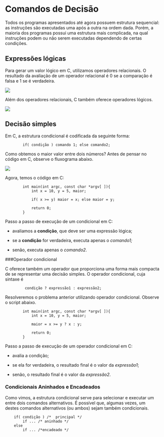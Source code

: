 # Comandos de Decisão

Todos os programas apresentados até agora possuem estrutura sequencial: as instruções são executadas uma após a outra na ordem dada. Porém, a maioria dos programas possui uma estrutura mais complicada, na qual instruções podem ou não serem executadas dependendo de certas condições. 

## Expressões lógicas

Para gerar um valor lógico em C, utilizamos operadores relacionais. O resultado da avaliação de um operador relacional é 0 se a comparação é falsa e 1 se é verdadeira.

![](https://raw.githubusercontent.com/cibellerodrigues/Programacao-em-C/master/Introdu%C3%A7%C3%A3o/images/condicionais/1.png)

Além dos operadores relacionais, C também oferece operadores lógicos. 

![](https://raw.githubusercontent.com/cibellerodrigues/Programacao-em-C/master/Introdu%C3%A7%C3%A3o/images/condicionais/2.png)

## Decisão simples

Em C, a estrutura condicional é codificada da seguinte forma: 

			if( condição ) comando 1; else comando2; 

Como obtemos o maior valor entre dois números? Antes de pensar no código em C, observe o fluxograma abaixo. 

[![](https://mermaid.ink/img/eyJjb2RlIjoiZ3JhcGggVERcblx0QVtYID0gMTBdIC0tPlxuICBCW1kgPSA1XSAtLT5cblx0Q3tYID49IFl9XG5cdEMgLS0-fHZlcmRhZGV8IERbbWFpb3IgPSBYXVxuXHRDIC0tPnxmYWxzb3wgRVttYWlvciA9IFldXG5cdFx0XHRcdFx0IiwibWVybWFpZCI6eyJ0aGVtZSI6ImRlZmF1bHQifSwidXBkYXRlRWRpdG9yIjpmYWxzZX0)](https://mermaid-js.github.io/mermaid-live-editor/#/edit/eyJjb2RlIjoiZ3JhcGggVERcblx0QVtYID0gMTBdIC0tPlxuICBCW1kgPSA1XSAtLT5cblx0Q3tYID49IFl9XG5cdEMgLS0-fHZlcmRhZGV8IERbbWFpb3IgPSBYXVxuXHRDIC0tPnxmYWxzb3wgRVttYWlvciA9IFldXG5cdFx0XHRcdFx0IiwibWVybWFpZCI6eyJ0aGVtZSI6ImRlZmF1bHQifSwidXBkYXRlRWRpdG9yIjpmYWxzZX0)

Agora, temos o código em C: 

			int main(int argc, const char *argv[ ]){
				int x = 10, y = 5, maior;
				
				if( x >= y) maior = x; else maior = y;
				
				return 0;
			}

Passo a passo de execução de um condicional em C: 

* avaliamos a **condição**, que deve ser uma expressão lógica;

* se a **condição** for verdadeira, executa apenas o *comando1;*

* senão, executa apenas o *comando2*.

###Operador condicional

C oferece também um operador que proporciona uma forma mais compacta de se representar uma decisão simples. O operador condicional, cuja sintaxe é

			 condição ? expressão1 : expressão2;

Resolveremos o problema anterior utilizando operador condicional. Observe o script abaixo.

			int main(int argc, const char *argv[ ]){
				int x = 10, y = 5, maior;
				
				maior = x >= y ? x : y;
				
				return 0;
			}

Passo a passo de execução de um operador condicional em C: 

* avalia a condição;

* se ela for verdadeira, o resultado final é o valor da *expressão1*;

* senão, o resultado final é o valor da *expressão2*.

### Condicionais Aninhados e Encadeados

Como vimos, a estrutura condicional serve para selecionar e executar um entre dois comandos alternativos. É possível que, algumas vezes, um destes comandos alternativos (ou ambos) sejam também condicionais. 

		if( condição ) /*  principal */
			if ... /* aninhado */
		else
			if ... /*encadeado */
